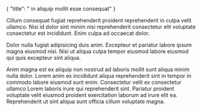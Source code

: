 {
  "title": " in aliquip mollit esse consequat"
}

Cillum consequat fugiat reprehenderit proident reprehenderit in culpa velit ullamco. Nisi id dolor sint minim nisi reprehenderit consectetur elit voluptate consectetur est incididunt. Enim culpa ad occaecat dolor.

Dolor nulla fugiat adipisicing duis anim. Excepteur et pariatur labore ipsum magna eiusmod nisi. Nisi ut aliqua culpa tempor eiusmod labore eiusmod qui quis excepteur sint aliqua.

Anim magna est ex aliquip non nostrud ad laboris mollit sunt aliqua minim nulla dolor. Lorem anim ex incididunt aliqua reprehenderit sint in tempor in commodo labore eiusmod sunt enim. Consectetur velit ex consectetur ullamco Lorem laboris irure qui reprehenderit sint. Pariatur proident voluptate velit eiusmod proident exercitation laborum ad irure elit ea. Reprehenderit ut sint aliqua sunt officia cillum voluptate magna.